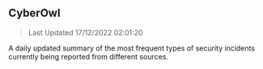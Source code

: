 ## CyberOwl 
> Last Updated 17/12/2022 02:01:20 


A daily updated summary of the most frequent types of security incidents currently being reported from different sources.


